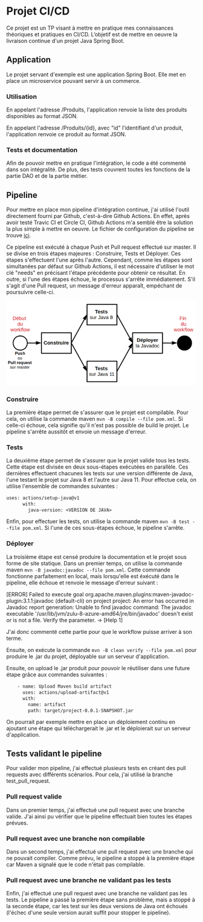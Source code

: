 # Projet CI/CD

Ce projet est un TP visant à mettre en pratique mes connaissances théoriques et pratiques en CI/CD. L’objetif est de mettre en oeuvre la livraison continue d'un projet Java Spring Boot.

## Application

Le projet servant d'exemple est une application Spring Boot. Elle met en place un microservice pouvant servir à un commerce.

### Utilisation

En appelant l'adresse /Produits, l'application renvoie la liste des produits disponibles au format JSON.

En appelant l'adresse /Produits/{id}, avec "id" l'identifiant d'un produit, l'application renvoie ce produit au format JSON.

### Tests et documentation

Afin de pouvoir mettre en pratique l'intégration, le code a été commenté dans son intégralité. De plus, des tests couvrent toutes les fonctions de la partie DAO et de la partie métier.

## Pipeline

Pour mettre en place mon pipeline d'intégration continue, j'ai utilisé l'outil directement fourni par Github, c'est-à-dire Github Actions. En effet, après avoir testé Travic CI et Circle CI, Github Actions m'a semblé être la solution la plus simple à mettre en oeuvre. Le fichier de configuration du pipeline se trouve [ici](.github/workflows/maven.yml).

Ce pipeline est exécuté à chaque Push et Pull request effectué sur master. Il se divise en trois étapes majeures : Construire, Tests et Déployer. Ces étapes s'effectuent l'une après l'autre. Cependant, comme les étapes sont simultanées par défaut sur Github Actions, il est nécessaire d'utiliser le mot clé "needs" en précisant l'étape précédente pour obtenir ce résultat. En outre, si l'une des étapes échoue, le processus s'arrête immédiatement. S'il s'agit d'une Pull request, un message d'erreur apparaît, empéchant de poursuivre celle-ci. 

![Pipeline](images/Workflow.png)

### Construire

La première étape permet de s'assurer que le projet est compilable. Pour cela, on utilise la commande maven `mvn -B compile --file pom.xml`. Si celle-ci échoue, cela signifie qu'il n'est pas possible de build le projet. Le pipeline s'arrête aussitôt et envoie un message d'erreur.

### Tests

La deuxième étape permet de s'assurer que le projet valide tous les tests. Cette étape est divisée en deux sous-étapes exécutées en parallèle. Ces dernières effectuent chacunes les tests sur une version différente de Java, l'une testant le projet sur Java 8 et l'autre sur Java 11. Pour effectue cela, on utilise l'ensemble de commandes suivantes :
```
uses: actions/setup-java@v1
      with:
        java-version: <VERSION DE JAVA>
```
Enfin, pour effectuer les tests, on utilise la commande maven `mvn -B test --file pom.xml`. Si l'une de ces sous-étapes échoue, le pipeline s'arrête.

### Déployer

La troisième étape est censé produire la documentation et le projet sous forme de site statique. Dans un premier temps, on utilise la commande maven `mvn -B javadoc:javadoc --file pom.xml`. Cette commande fonctionne parfaitement en local, mais lorsqu'elle est éxécuté dans le pipeline, elle échoue et renvoie le message d'erreur suivant :

[ERROR] Failed to execute goal org.apache.maven.plugins:maven-javadoc-plugin:3.1.1:javadoc (default-cli) on project project: An error has occurred in Javadoc report generation: Unable to find javadoc command: The javadoc executable '/usr/lib/jvm/zulu-8-azure-amd64/jre/bin/javadoc' doesn't exist or is not a file. Verify the <javadocExecutable/> parameter. -> [Help 1]

J'ai donc commenté cette partie pour que le workflow puisse arriver à son terme.

Ensuite, on exécute la commande `mvn -B clean verify --file pom.xml` pour produire le .jar du projet, déployable sur un serveur d'application.

Ensuite, on upload le .jar produit pour pouvoir le réutiliser dans une future étape grâce aux commandes suivantes : 
```
    - name: Upload Maven build artifact
      uses: actions/upload-artifact@v1
      with:
        name: artifact
        path: target/project-0.0.1-SNAPSHOT.jar
```

On pourrait par exemple mettre en place un déploiement continu en ajoutant une étape qui téléchargerait le .jar et le déploierait sur un serveur d'application.

## Tests validant le pipeline

Pour valider mon pipeline, j'ai effectué plusieurs tests en créant des pull requests avec différents scénarios. Pour cela, j'ai utilisé la branche test_pull_request.

### Pull request valide

Dans un premier temps, j'ai effectué une pull request avec une branche valide. J'ai ainsi pu vérifier que le pipeline effectuait bien toutes les étapes prévues.

### Pull request avec une branche non compilable

Dans un second temps, j'ai effectué une pull request avec une branche qui ne pouvait compiler. Comme prévu, le pipeline a stoppé à la première étape car Maven a signalé que le code n'était pas compilable.

### Pull request avec une branche ne validant pas les tests

Enfin, j'ai effectué une pull request avec une branche ne validant pas les tests. Le pipeline a passé la première étape sans problème, mais a stoppé à la seconde étape, car les test sur les deux versions de Java ont échoués (l'échec d'une seule version aurait suffit pour stopper le pipeline).




